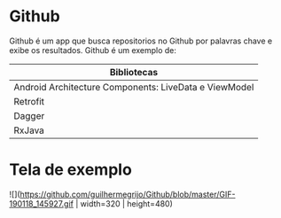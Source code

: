 # Github




Github é um app que busca repositorios no Github  por palavras chave e exibe os resultados.
Github é um exemplo de:

|Bibliotecas|
| ------ |
|Android Architecture Components: LiveData e ViewModel|
|Retrofit|
|Dagger|
|RxJava|

# Tela de exemplo
![](https://github.com/guilhermegrijo/Github/blob/master/GIF-190118_145927.gif | width=320 | height=480)
